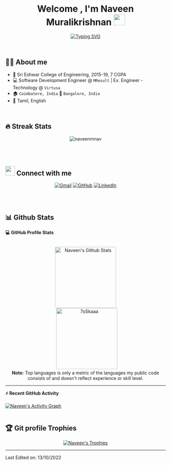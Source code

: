 <h1 align="center">Welcome , I'm Naveen Muralikrishnan <img src="https://media.giphy.com/media/hvRJCLFzcasrR4ia7z/giphy.gif" width="35"></h1>
<p align="center">
 <a href="https://git.io/typing-svg"><img src="https://readme-typing-svg.demolab.com?font=Fira+Code&pause=1000&width=435&lines=Data+Science+%7C+Machine+Learning+;Deep+Learning+%7C+Conversational+AI+;Node+Js+%7C+Tableau+%7C+Talend+" alt="Typing SVG" /></a>
</p>


<br>




## :sassy_man:  About me
- :school: Sri Eshwar College of Engineering, 2015-19, 7 CGPA
- :computer: Software Development Engineer @ `MResult` | Ex. Engineer - Technology @ `Virtusa`
- :house: `Coimbatore, India` :office: `Bangalore, India`
- :loudspeaker: Tamil, English

<br>

## 🔥 Streak Stats
<p align="center"><img src="https://github-readme-streak-stats.herokuapp.com/?user=naveenmnav&theme=algolia" alt="naveenmnav" /></p>

<br>
<br>




## <img src="https://media.giphy.com/media/iY8CRBdQXODJSCERIr/giphy.gif" width="30px"> Connect with me
<p align="center">
	<a href="mailto:thenaveenm@gmail.com"><img img src="https://img.shields.io/badge/gmail-%23EA4335.svg?style=plastic&logo=gmail&logoColor=white" alt="Gmail"/></a>
	<a href="https://github.com/naveenmnav"><img src="https://img.shields.io/badge/github-%23181717.svg?style=plastic&logo=github&logoColor=white" alt="GitHub"/></a>
	<a href="https://www.linkedin.com/in/naveenm04/"><img src="https://img.shields.io/badge/linkedin-%230A66C2.svg?style=plastic&logo=linkedin&logoColor=white" alt="LinkedIn"/></a>
	
</p>


<br>
<br>




## 📊 Github Stats



  <summary><b>💻 GitHub Profile Stats</b></summary>
  <br/>
  <p align="center">
    <a href="https://github.com/anuraghazra/github-readme-stats"><img alt="Naveen's Github Stats" src="https://github-readme-stats.vercel.app/api?username=naveenmnav&show_icons=true&count_private=true&theme=algolia" height="192px"/></a>
<br/>
  &nbsp;
	  <img src="https://github-readme-stats.vercel.app/api/top-langs?username=naveenmnav&langs_count=10&show_icons=true&locale=en&layout=compact&theme=algolia" alt="7oSkaaa" height="192px"/>
  <br/>
  <b>Note:</b> Top languages is only a metric of the languages my public code consists of and doesn't reflect experience or skill level.
  </p>

----

  <summary><b>⚡ Recent GitHub Activity</b></summary>
  <br/>
   <a href="https://github.com/naveenmnav"><img alt="Naveen's Activity Graph" src="https://activity-graph.herokuapp.com/graph?username=naveenmnav&custom_title=Naveen's%20Contribution%20Graph&theme=react-dark" /></a>
  <br/>


<br/>

## :trophy: Git profile Trophies

<p align="center"> <a href=https://github.com/naveenmnav><img src="https://github-profile-trophy.vercel.app/?username=naveenmnav&layout=compact&theme=algolia" alt="Naveen's Trophies" /></a> </p>

-----


Last Edited on: 13/10/2022
